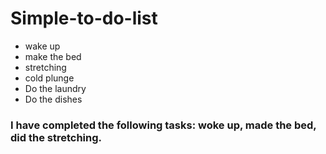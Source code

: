 # Simple-to-do-list
- wake up
- make the bed
- stretching
- cold plunge
- Do the laundry
- Do the dishes
### I have completed the following tasks: woke up, made the bed, did the stretching.